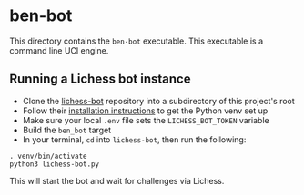 # ben-bot

This directory contains the `ben-bot` executable. This executable is a command line UCI engine.

## Running a Lichess bot instance

* Clone the [lichess-bot](https://github.com/lichess-bot-devs/lichess-bot) repository into a subdirectory of this project's root
* Follow their [installation instructions](https://github.com/lichess-bot-devs/lichess-bot/wiki/How-to-Install) to get the Python venv set up
* Make sure your local `.env` file sets the `LICHESS_BOT_TOKEN` variable
* Build the `ben_bot` target
* In your terminal, `cd` into `lichess-bot`, then run the following:
```shell
. venv/bin/activate
python3 lichess-bot.py
```

This will start the bot and wait for challenges via Lichess.
